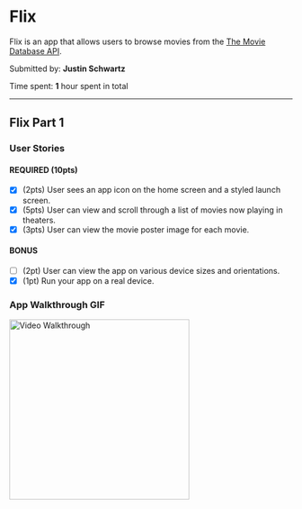 # Flix

Flix is an app that allows users to browse movies from the [The Movie Database API](http://docs.themoviedb.apiary.io/#).

Submitted by: **Justin Schwartz**

Time spent: **1** hour spent in total

---

## Flix Part 1

### User Stories

#### REQUIRED (10pts)
- [x] (2pts) User sees an app icon on the home screen and a styled launch screen.
- [x] (5pts) User can view and scroll through a list of movies now playing in theaters.
- [x] (3pts) User can view the movie poster image for each movie.

#### BONUS
- [ ] (2pt) User can view the app on various device sizes and orientations.
- [x] (1pt) Run your app on a real device.

### App Walkthrough GIF

<img src='https://github.com/schwjustin/Flix/blob/main/walkthrough.gif?raw=true' title='Video Walkthrough' width='320px' alt='Video Walkthrough' />

